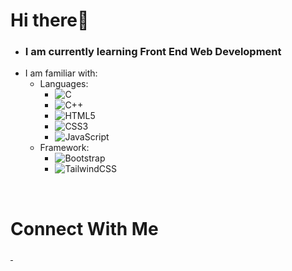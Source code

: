 # **Hi there**👋
 - <h3>I am currently learning Front End Web Development
 - I am familiar with:
   - Languages:
        - ![C](https://img.shields.io/badge/c-%2300599C.svg?style=for-the-badge&logo=c&logoColor=white)
        - ![C++](https://img.shields.io/badge/c++-%2300599C.svg?style=for-the-badge&logo=c%2B%2B&logoColor=white)  
        - ![HTML5](https://img.shields.io/badge/html5-%23E34F26.svg?style=for-the-badge&logo=html5&logoColor=white)
        - ![CSS3](https://img.shields.io/badge/css3-%231572B6.svg?style=for-the-badge&logo=css3&logoColor=white) 
        - ![JavaScript](https://img.shields.io/badge/javascript-%23323330.svg?style=for-the-badge&logo=javascript&logoColor=%23F7DF1E)  
   - Framework: 
        - ![Bootstrap](https://img.shields.io/badge/bootstrap-%23563D7C.svg?style=for-the-badge&logo=bootstrap&logoColor=white)
        - ![TailwindCSS](https://img.shields.io/badge/tailwindcss-%2338B2AC.svg?style=for-the-badge&logo=tailwind-css&logoColor=white)
 </br>
 </h3>
 <h1>Connect With Me</h1>
 <a href="https://www.facebook.com/Shreejal.Dhungana10" target="_blank">
             <img src="https://img.shields.io/badge/Facebook-1877F2?style=for-the-badge&logo=facebook&logoColor=white" alt="">
 </a>
 <a href="https://www.instagram.com/shreejal_dhungana/" target="_blank">
             <img src="https://img.shields.io/badge/Instagram-E4405F?style=for-the-badge&logo=instagram&logoColor=white" alt="">
 </a>
       
          

    

